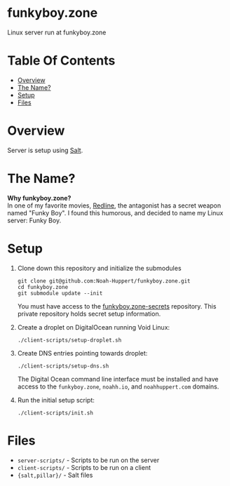 # funkyboy.zone
Linux server run at funkyboy.zone

# Table Of Contents
- [Overview](#overview)
- [The Name?](#the-name)
- [Setup](#setup)
- [Files](#files)

# Overview
Server is setup using [Salt](https://saltstack.com).  

# The Name?
**Why funkyboy.zone?**  
In one of my favorite movies, 
[Redline](https://en.wikipedia.org/wiki/Redline_(2009_film)), the antagonist 
has a secret weapon named "Funky Boy". I found this humorous, and decided to 
name my Linux server: Funky Boy.

# Setup
1. Clone down this repository and initialize the submodules
   ```
   git clone git@github.com:Noah-Huppert/funkyboy.zone.git
   cd funkyboy.zone
   git submodule update --init
   ```
   You must have access to the [funkyboy.zone-secrets](https://github.com/Noah-Huppert/funkyboy.zone-secrets)
   repository. This private repository holds secret setup information.

2. Create a droplet on DigitalOcean running Void Linux:
   ```
   ./client-scripts/setup-droplet.sh
   ```

3. Create DNS entries pointing towards droplet:
   ```
   ./client-scripts/setup-dns.sh
   ```
   The Digital Ocean command line interface must be installed and have access 
   to the `funkyboy.zone`, `noahh.io`, and `noahhuppert.com` domains.

4. Run the initial setup script:
   ```
   ./client-scripts/init.sh
   ```

# Files
- `server-scripts/` - Scripts to be run on the server
- `client-scripts/` - Scripts to be run on a client
- `{salt,pillar}/` - Salt files
